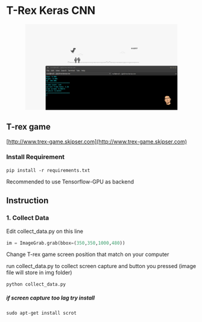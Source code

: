# T-Rex Keras CNN

<p align="center">
  <a href="https://www.youtube.com/watch?v=oTCmk94YMvU" target="_BLANK">
    <img src="screenshot/screenshot.png" width="80%" />
  </a>
</p>


## T-rex game
[http://www.trex-game.skipser.com](http://www.trex-game.skipser.com)


### Install Requirement
```
pip install -r requirements.txt
```

Recommended to use Tensorflow-GPU as backend

## Instruction

### 1. Collect Data

Edit collect_data.py on this line

```python
im = ImageGrab.grab(bbox=(350,350,1000,480))
```

Change T-rex game screen position that match on your computer

run collect_data.py to collect screen capture and button you pressed (image file will store in img folder)
```
python collect_data.py
```

##### if screen capture too lag try install
```
sudo apt-get install scrot
```
